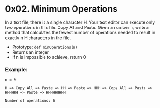 # 0x02. Minimum Operations

In a text file, there is a single character H. Your text editor can execute only two operations in this file: Copy All and Paste. Given a number n, write a method that calculates the fewest number of operations needed to result in exactly n H characters in the file.

- Prototype: ```def minOperations(n)```
- Returns an integer
- If n is impossible to achieve, return 0

### Example:
	n = 9

	H => Copy All => Paste => HH => Paste => HHH => Copy All => Paste => HHHHHH => Paste => HHHHHHHHH
	
	Number of operations: 6

